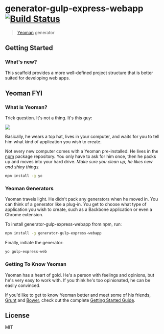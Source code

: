 # generator-gulp-express-webapp [![Build Status](https://secure.travis-ci.org/kelyvin/generator-gulp-express-webapp.png?branch=master)](https://travis-ci.org/kelyvin/generator-gulp-express-webapp)

> [Yeoman](http://yeoman.io) generator

## Getting Started

### What's new?
This scaffold provides a more well-defined project structure that is better suited for developing web apps.

## Yeoman FYI

### What is Yeoman?

Trick question. It's not a thing. It's this guy:

![](http://i.imgur.com/JHaAlBJ.png)

Basically, he wears a top hat, lives in your computer, and waits for you to tell him what kind of application you wish to create.

Not every new computer comes with a Yeoman pre-installed. He lives in the [npm](https://npmjs.org) package repository. You only have to ask for him once, then he packs up and moves into your hard drive. *Make sure you clean up, he likes new and shiny things.*

```bash
npm install -g yo
```

### Yeoman Generators

Yeoman travels light. He didn't pack any generators when he moved in. You can think of a generator like a plug-in. You get to choose what type of application you wish to create, such as a Backbone application or even a Chrome extension.

To install generator-gulp-express-webapp from npm, run:

```bash
npm install -g generator-gulp-express-webapp
```

Finally, initiate the generator:

```bash
yo gulp-express-web
```

### Getting To Know Yeoman

Yeoman has a heart of gold. He's a person with feelings and opinions, but he's very easy to work with. If you think he's too opinionated, he can be easily convinced.

If you'd like to get to know Yeoman better and meet some of his friends, [Grunt](http://gruntjs.com) and [Bower](http://bower.io), check out the complete [Getting Started Guide](https://github.com/yeoman/yeoman/wiki/Getting-Started).


## License

MIT
